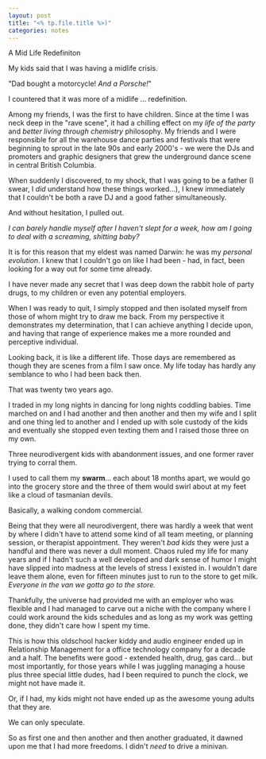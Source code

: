 ```yaml
---
layout: post
title: "<% tp.file.title %>)"
categories: notes
---
```

A Mid Life Redefiniton

My kids said that I was having a midlife crisis.

"Dad bought a motorcycle! *And a Porsche!*"

I countered that it was more of a midlife ... redefinition.

Among my friends, I was the first to have children. Since at the time I was neck deep in the "rave scene",  it had a chilling effect on my *life of the party* and *better living through chemistry* philosophy. My friends and I were responsible for all the warehouse dance parties and festivals that were beginning to sprout in the late 90s and early 2000's - we were the DJs and promoters and graphic designers that grew the underground dance scene in central British Columbia.

When suddenly I discovered, to my shock, that I was going to be a father (I swear, I *did* understand how these things worked...), I knew immediately that I couldn't be both a rave DJ and a good father simultaneously. 

And without hesitation, I pulled out.

*I can barely handle myself after I haven't slept for a week, how am I going to deal with a screaming, shitting baby?*

It is for this reason that my eldest was named Darwin: he was my *personal evolution*. I knew that I couldn't go on like I had been - had, in fact, been looking for a way out for some time already. 

I have never made any secret that I was deep down the rabbit hole of party drugs, to my children or even any potential employers. 

When I was ready to quit, I simply stopped and then isolated myself from those of whom might try to draw me back. From my perspective it demonstrates my determination, that I can achieve anything I decide upon, and having that range of experience makes me a more rounded and perceptive individual. 

Looking back, it is like a different life. Those days are remembered as though they are scenes from a film I saw once. My life today has hardly any semblance to who I had been back then.

That was twenty two years ago. 

I traded in my long nights in dancing for long nights coddling babies. Time marched on and I had another and then another and then my wife and I split and one thing led to another and I ended up with sole custody of the kids and eventually she stopped even texting them and I raised those three on my own.

Three neurodivergent kids with abandonment issues, and one former raver trying to corral them.

I used to call them my **swarm**... each about 18 months apart, we would go into the grocery store and the three of them would swirl about at my feet like a cloud of tasmanian devils. 

Basically, a walking condom commercial.

Being that they were all neurodivergent, there was hardly a week that went by where I didn't have to attend some kind of all team meeting, or planning session, or therapist appointment. They weren't *bad kids* they were just a handful and there was never a dull moment. Chaos ruled my life for many years and if I hadn't such a well developed and dark sense of humor I might have slipped into madness at the levels of stress I existed in. I wouldn't dare leave them alone, even for fifteen minutes just to run to the store to get milk. *Everyone in the van we gotta go to the store.*

Thankfully, the universe had provided me with an employer who was flexible and I had managed to carve out a niche with the company where I could work around the kids schedules and as long as my work was getting done, they didn't care how I spent my time.

This is how this oldschool hacker kiddy and audio engineer ended up in Relationship Management for a office technology company for a decade and a half. The benefits were good - extended health, drug, gas card... but most importantly, for those years while I was juggling managing a house plus three special little dudes, had I been required to punch the clock, we might not have made it. 

Or, if I had, my kids might not have ended up as the awesome young adults that they are.

We can only speculate.

So as first one and then another and then another graduated, it dawned upon me that I had more freedoms. I didn't *need* to drive a minivan. 


